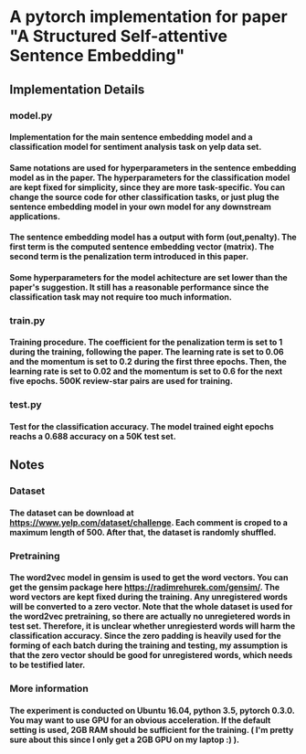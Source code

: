 # A pytorch implementation for paper "A Structured Self-attentive Sentence Embedding"

## Implementation Details

### model.py

#### Implementation for the main sentence embedding model and a classification model for sentiment analysis task on yelp data set.

#### Same notations are used for hyperparameters in the sentence embedding model as in the paper. The hyperparameters for the classification model are kept fixed for simplicity, since they are more task-specific. You can change the source code for other classification tasks, or just plug the sentence embedding model in your own model for any downstream applications.

#### The sentence embedding model has a output with form (out,penalty). The first term is the computed sentence embedding vector (matrix). The second term is the penalization term introduced in this paper.

#### Some hyperparameters for the model achitecture are set lower than the paper's suggestion. It still has a reasonable performance since the classification task may not require too much information.

### train.py

#### Training procedure. The coefficient for the penalization term is set to 1 during the training, following the paper. The learning rate is set to 0.06 and the momentum is set to 0.2 during the first three epochs. Then, the learning rate is set to 0.02 and the momentum is set to 0.6 for the next five epochs. 500K review-star pairs are used for training.

### test.py

#### Test for the classification accuracy. The model trained eight epochs reachs a 0.688 accuracy on a 50K test set.

## Notes

### Dataset

#### The dataset can be download at https://www.yelp.com/dataset/challenge. Each comment is croped to a maximum length of 500. After that, the dataset is randomly shuffled.

### Pretraining 

#### The word2vec model in gensim is used to get the word vectors. You can get the gensim package here https://radimrehurek.com/gensim/. The word vectors are kept fixed during the training. Any unregistered words will be converted to a zero vector. Note that the whole dataset is used for the word2vec pretraining, so there are actually no unregietered words in test set. Therefore, it is unclear whether unregiesterd words will harm the classification accuracy. Since the zero padding is heavily used for the forming of each batch during the training and testing, my assumption is that the zero vector should be good for unregistered words, which needs to be testified later.  

### More information

#### The experiment is conducted on Ubuntu 16.04, python 3.5, pytorch 0.3.0. You may want to use GPU for an obvious acceleration. If the default setting is used, 2GB RAM should be sufficient for the training. ( I'm pretty sure about this since I only get a 2GB GPU on my laptop :) ).




    
